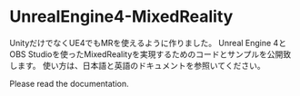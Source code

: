 # UnrealEngine4-MixedReality

UnityだけでなくUE4でもMRを使えるように作りました。
Unreal Engine 4とOBS Studioを使ったMixedRealityを実現するためのコードとサンプルを公開致します。
使い方は、日本語と英語のドキュメントを参照いてください。

Please read the documentation.
